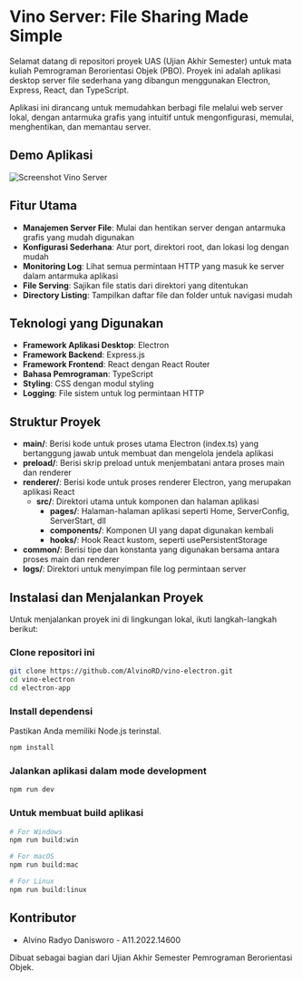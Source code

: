 # Vino Server: File Sharing Made Simple

Selamat datang di repositori proyek UAS (Ujian Akhir Semester) untuk mata kuliah Pemrograman Berorientasi Objek (PBO). Proyek ini adalah aplikasi desktop server file sederhana yang dibangun menggunakan Electron, Express, React, dan TypeScript.

Aplikasi ini dirancang untuk memudahkan berbagi file melalui web server lokal, dengan antarmuka grafis yang intuitif untuk mengonfigurasi, memulai, menghentikan, dan memantau server.

## Demo Aplikasi
![Screenshot Vino Server](https://via.placeholder.com/800x450.png?text=Vino+Server+Screenshot)

## Fitur Utama

- **Manajemen Server File**: Mulai dan hentikan server dengan antarmuka grafis yang mudah digunakan
- **Konfigurasi Sederhana**: Atur port, direktori root, dan lokasi log dengan mudah
- **Monitoring Log**: Lihat semua permintaan HTTP yang masuk ke server dalam antarmuka aplikasi
- **File Serving**: Sajikan file statis dari direktori yang ditentukan
- **Directory Listing**: Tampilkan daftar file dan folder untuk navigasi mudah

## Teknologi yang Digunakan

- **Framework Aplikasi Desktop**: Electron
- **Framework Backend**: Express.js
- **Framework Frontend**: React dengan React Router
- **Bahasa Pemrograman**: TypeScript
- **Styling**: CSS dengan modul styling
- **Logging**: File sistem untuk log permintaan HTTP

## Struktur Proyek

- **main/**: Berisi kode untuk proses utama Electron (index.ts) yang bertanggung jawab untuk membuat dan mengelola jendela aplikasi
- **preload/**: Berisi skrip preload untuk menjembatani antara proses main dan renderer
- **renderer/**: Berisi kode untuk proses renderer Electron, yang merupakan aplikasi React
  - **src/**: Direktori utama untuk komponen dan halaman aplikasi
    - **pages/**: Halaman-halaman aplikasi seperti Home, ServerConfig, ServerStart, dll
    - **components/**: Komponen UI yang dapat digunakan kembali
    - **hooks/**: Hook React kustom, seperti usePersistentStorage
- **common/**: Berisi tipe dan konstanta yang digunakan bersama antara proses main dan renderer
- **logs/**: Direktori untuk menyimpan file log permintaan server

## Instalasi dan Menjalankan Proyek

Untuk menjalankan proyek ini di lingkungan lokal, ikuti langkah-langkah berikut:

### Clone repositori ini

```bash
git clone https://github.com/AlvinoRD/vino-electron.git
cd vino-electron
cd electron-app
```

### Install dependensi
Pastikan Anda memiliki Node.js terinstal.

```bash
npm install
```

### Jalankan aplikasi dalam mode development

```bash
npm run dev
```

### Untuk membuat build aplikasi

```bash
# For Windows
npm run build:win

# For macOS
npm run build:mac

# For Linux
npm run build:linux
```

## Kontributor

- Alvino Radyo Danisworo - A11.2022.14600

Dibuat sebagai bagian dari Ujian Akhir Semester Pemrograman Berorientasi Objek.
